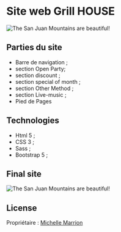 # Site web Grill HOUSE

![The San Juan Mountains are beautiful!](/images/maquette-site.jpg "Screenshot du projet site web \"Grill House\"")

## Parties du site
 - Barre de navigation ;
 - section Open Party;
 - section discount ;
 - section special of month ;
 - section Other Method ;
 - section Live-music ;
 - Pied de Pages
## Technologies

 - Html 5 ;
 - CSS 3 ;
 - Sass ;
 - Bootstrap 5 ;
## Final site
![The San Juan Mountains are beautiful!](/images/Grill-House-ok.png "Screenshot du projet site web \"Grill House\"")
## License
Propriétaire : [Michelle Marrion](https://github.com/michelle-marrion/)